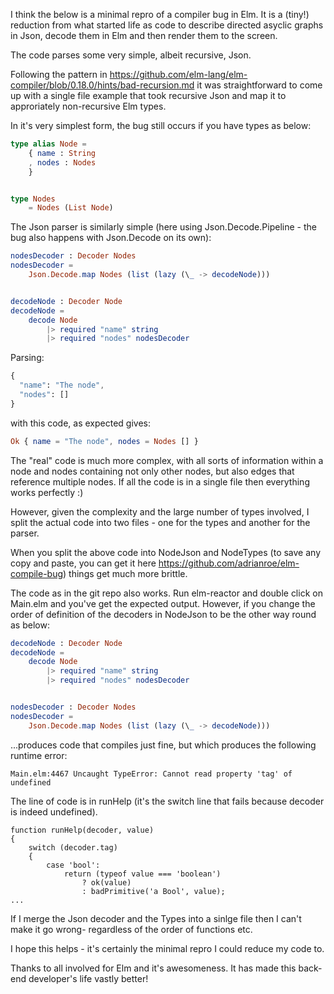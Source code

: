 I think the below is a minimal repro of a compiler bug in Elm.  It is a (tiny!) reduction from what started life as code to describe directed asyclic graphs in Json, decode them in Elm and then render them to the screen.

The code parses some very simple, albeit recursive, Json.

Following the pattern in https://github.com/elm-lang/elm-compiler/blob/0.18.0/hints/bad-recursion.md it was straightforward to come up with a single file example that took recursive Json and map it to approriately non-recursive Elm types.

In it's very simplest form, the bug still occurs if you have types as below:

```elm
type alias Node =
    { name : String
    , nodes : Nodes
    }


type Nodes
    = Nodes (List Node)
```

The Json parser is similarly simple (here using Json.Decode.Pipeline - the bug also happens with Json.Decode on its own):

```elm
nodesDecoder : Decoder Nodes
nodesDecoder =
    Json.Decode.map Nodes (list (lazy (\_ -> decodeNode)))


decodeNode : Decoder Node
decodeNode =
    decode Node
        |> required "name" string
        |> required "nodes" nodesDecoder
```
Parsing:

```elm
{
  "name": "The node",
  "nodes": []
}
```

with this code, as expected gives:

```elm
Ok { name = "The node", nodes = Nodes [] }
```

The "real" code is much more complex, with all sorts of information within a node and nodes containing not only other nodes, but also edges that reference multiple nodes.  If all the code is in a single file then everything works perfectly :)

However, given the complexity and the large number of types involved, I split the actual code into two files - one for the types and another for the parser.

When you split the above code into NodeJson and NodeTypes (to save any copy and paste, you can get it here https://github.com/adrianroe/elm-compile-bug) things get much more brittle.

The code as in the git repo also works.  Run elm-reactor and double click on Main.elm and you've get the expected output.  However, if you change the order of definition of the decoders in NodeJson to be the other way round as below:

```elm
decodeNode : Decoder Node
decodeNode =
    decode Node
        |> required "name" string
        |> required "nodes" nodesDecoder


nodesDecoder : Decoder Nodes
nodesDecoder =
    Json.Decode.map Nodes (list (lazy (\_ -> decodeNode)))
```

...produces code that compiles just fine, but which produces the following runtime error:

```
Main.elm:4467 Uncaught TypeError: Cannot read property 'tag' of undefined
```
The line of code is in runHelp (it's the switch line that fails because decoder is indeed undefined).
```
function runHelp(decoder, value)
{
	switch (decoder.tag)
	{
		case 'bool':
			return (typeof value === 'boolean')
				? ok(value)
				: badPrimitive('a Bool', value);
...
```

If I merge the Json decoder and the Types into a sinlge file then I can't make it go wrong- regardless of the order of functions etc.

I hope this helps - it's certainly the minimal repro I could reduce my code to.

Thanks to all involved for Elm and it's awesomeness.  It has made this back-end developer's life vastly better!
